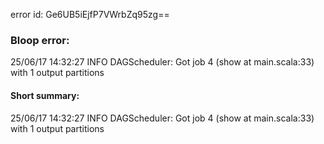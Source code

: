error id: Ge6UB5iEjfP7VWrbZq95zg==
### Bloop error:

25/06/17 14:32:27 INFO DAGScheduler: Got job 4 (show at main.scala:33) with 1 output partitions
#### Short summary: 

25/06/17 14:32:27 INFO DAGScheduler: Got job 4 (show at main.scala:33) with 1 output partitions